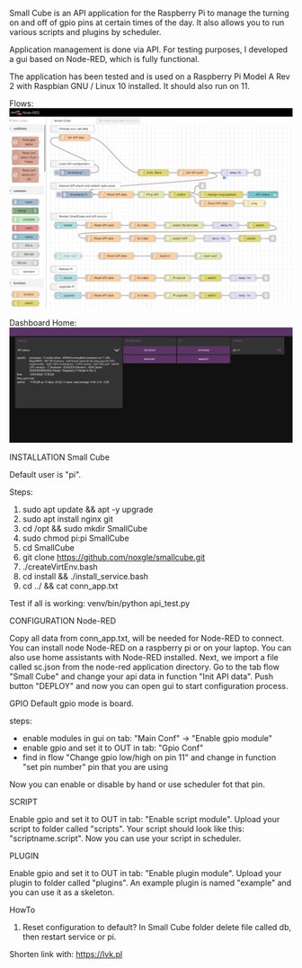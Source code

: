 Small Cube is an API application for the Raspberry Pi to manage the turning on and off of gpio pins at certain times of
the day. It also allows you to run various scripts and plugins by scheduler.

Application management is done via API. For testing purposes, I developed a gui based on Node-RED, which is fully
functional.

The application has been tested and is used on a Raspberry Pi Model A Rev 2 with Raspbian GNU / Linux 10 installed. It
should also run on 11.

Flows:
![Screenshot](node-red/Node-RED.png)

Dashboard Home:
![Screenshot](node-red/Node-RED_Dashboard.png)


INSTALLATION Small Cube

Default user is "pi".

Steps:

1. sudo apt update && apt -y upgrade
2. sudo apt install nginx git
3. cd /opt && sudo mkdir SmallCube
4. sudo chmod pi:pi SmallCube
5. cd SmallCube
6. git clone https://github.com/noxgle/smallcube.git
7. ./createVirtEnv.bash
8. cd install && ./install_service.bash
9. cd ../ && cat conn_app.txt

Test if all is working: venv/bin/python api_test.py

CONFIGURATION Node-RED

Copy all data from conn_app.txt, will be needed for Node-RED to connect. You can install node Node-RED on a raspberry pi
or on your laptop. You can also use home assistants with Node-RED installed. Next, we import a file called sc.json
from the node-red application directory. Go to the tab flow "Small Cube" and change your api data in function "Init API
data". Push button "DEPLOY" and now you can open gui to start configuration process.

GPIO Default gpio mode is board.

steps:

- enable modules in gui on tab: "Main Conf" -> "Enable gpio module"
- enable gpio and set it to OUT in tab: "Gpio Conf"
- find in flow "Change gpio low/high on pin 11" and change in function "set pin number" pin that you are using

Now you can enable or disable by hand or use scheduler fot that pin.

SCRIPT

Enable gpio and set it to OUT in tab: "Enable script module". Upload your script to folder called "scripts". Your script
should look like this: "scriptname.script". Now you can use your script in scheduler.

PLUGIN

Enable gpio and set it to OUT in tab: "Enable plugin module". Upload your plugin to folder called "plugins". An example
plugin is named "example" and you can use it as a skeleton.

HowTo
1. Reset configuration to default? In Small Cube folder delete file called db, then restart service or pi. 

Shorten link with: https://lvk.pl
